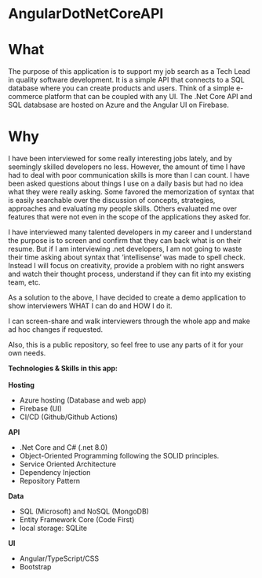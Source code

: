 # AngularDotNetCoreAPI

# What
The purpose of this application is to support my job search as a Tech Lead in quality software development.  It is a simple API that connects to a SQL database where you can create products and users. Think of a simple e-commerce platform that can be coupled with any UI. The .Net Core API and SQL databsase are hosted on Azure and the Angular UI on Firebase.

# Why
I have been interviewed for some really interesting jobs lately, and by seemingly skilled developers no less. However, the amount of time I have had to deal with poor communication skills is more than I can count. I have been asked questions about things I use on a daily basis but had no idea what they were really asking. Some favored the memorization of syntax that is easily searchable over the discussion of concepts, strategies, approaches and evaluating my people skills. Others evaluated me over features that were not even in the scope of the applications they asked for. 

I have interviewed many talented developers in my career and I understand the purpose is to screen and confirm that they can back what is on their resume. But if I am interviewing .net developers, I am not going to waste their time asking about syntax that ‘intellisense’ was made to spell check. Instead I will focus on creativity, provide a problem with no right answers and watch their thought process, understand if they can fit into my existing team, etc.

As a solution to the above, I have decided to create a demo application to show interviewers WHAT I can do and HOW I do it. 

I can screen-share and walk interviewers through the whole app and make ad hoc changes if requested.

Also, this is a public repository, so feel free to use any parts of it for your own needs.

**Technologies & Skills in this app:** <br><br>
**Hosting** <br>
- Azure hosting (Database and web app)
- Firebase (UI)
- CI/CD (Github/Github Actions) <br>

**API** <br>
- .Net Core and C# (.net 8.0)
- Object-Oriented Programming following the SOLID principles.
- Service Oriented Architecture
- Dependency Injection
- Repository Pattern <br>

**Data** <br>
- SQL (Microsoft) and NoSQL (MongoDB)
- Entity Framework Core (Code First)
- local storage: SQLite <br>

**UI** <br>
- Angular/TypeScript/CSS
- Bootstrap



